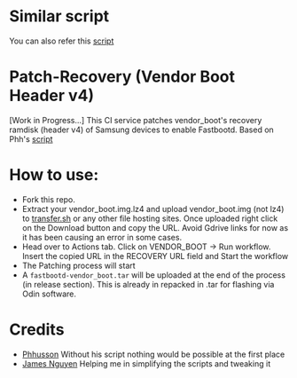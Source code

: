 # Similar script
You can also refer this [script](https://github.com/engineer4t/fastboot-patcher)

# Patch-Recovery (Vendor Boot Header v4)
[Work in Progress...] This CI service patches vendor_boot's recovery ramdisk (header v4) of Samsung devices to enable Fastbootd. Based on Phh's [script](https://github.com/phhusson/samsung-galaxy-a51-gsi-boot)

# How to use:
- Fork this repo.
- Extract your vendor_boot.img.lz4 and upload vendor_boot.img (not lz4) to [transfer.sh](https://transfer.sh/) or any other file hosting sites. Once uploaded right click on the Download button and copy the URL. Avoid Gdrive links for now as it has been causing an error in some cases. 
- Head over to Actions tab. Click on VENDOR_BOOT -> Run workflow. Insert the copied URL in the RECOVERY URL field and Start the workflow
- The Patching process will start
- A `fastbootd-vendor_boot.tar` will be uploaded at the end of the process (in release section). This is already in repacked in .tar for flashing via Odin software.

# Credits
- [Phhusson](https://github.com/phhusson) Without his script nothing would be possible at the first place
- [James Nguyen](https://github.com/thongass000) Helping me in simplifying the scripts and tweaking it
